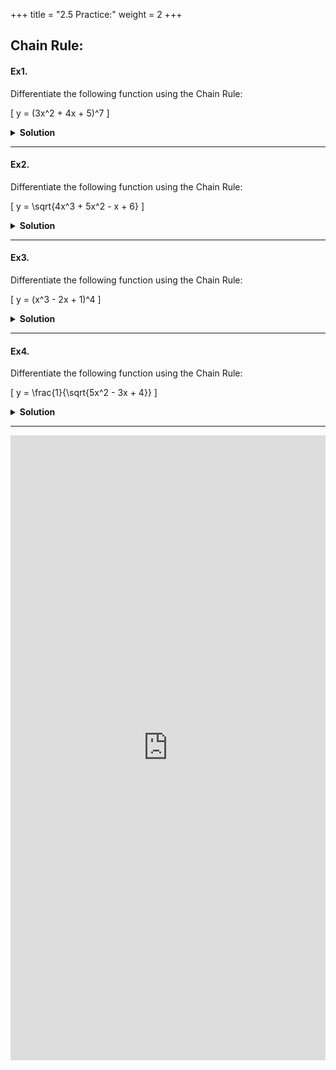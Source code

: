 +++
title = "2.5 Practice:"
weight = 2
+++

## Chain Rule:

#### Ex1. 

Differentiate the following function using the Chain Rule:

\[
y = (3x^2 + 4x + 5)^7
\]

<details>
  <summary>
    <strong id="solution-title">Solution</strong>
  </summary>

**Solution:**

1. Identify the outer and inner functions:
   - Outer function: \( u(v) = v^7 \), where \( v = 3x^2 + 4x + 5 \).
   - Inner function: \( v(x) = 3x^2 + 4x + 5 \).

2. Differentiate the outer function with respect to \( v \):
   \[
   \frac{du}{dv} = 7v^6
   \]

3. Differentiate the inner function with respect to \( x \):
   \[
   \frac{dv}{dx} = 6x + 4
   \]

4. Multiply the derivatives:
   \[
   \frac{dy}{dx} = 7(3x^2 + 4x + 5)^6 \cdot (6x + 4)
   \]

Thus, the derivative is:

\[
\frac{dy}{dx} = 7(3x^2 + 4x + 5)^6 (6x + 4)
\]

</details>

---

#### Ex2. 

Differentiate the following function using the Chain Rule:

\[
y = \sqrt{4x^3 + 5x^2 - x + 6}
\]

<details>
  <summary>
    <strong id="solution-title">Solution</strong>
  </summary>

**Solution:**

1. Rewrite the function as a power:
   \[
   y = (4x^3 + 5x^2 - x + 6)^{\frac{1}{2}}
   \]

2. Identify the outer and inner functions:
   - Outer function: \( u(v) = v^{\frac{1}{2}} \), where \( v = 4x^3 + 5x^2 - x + 6 \).
   - Inner function: \( v(x) = 4x^3 + 5x^2 - x + 6 \).

3. Differentiate the outer function with respect to \( v \):
   \[
   \frac{du}{dv} = \frac{1}{2}v^{-\frac{1}{2}}
   \]

4. Differentiate the inner function with respect to \( x \):
   \[
   \frac{dv}{dx} = 12x^2 + 10x - 1
   \]

5. Multiply the derivatives:
   \[
   \frac{dy}{dx} = \frac{1}{2}(4x^3 + 5x^2 - x + 6)^{-\frac{1}{2}} \cdot (12x^2 + 10x - 1)
   \]

Thus, the derivative is:

\[
\frac{dy}{dx} = \frac{1}{2}(4x^3 + 5x^2 - x + 6)^{-\frac{1}{2}} (12x^2 + 10x - 1)
\]

</details>

---

#### Ex3.

Differentiate the following function using the Chain Rule:

\[
y = (x^3 - 2x + 1)^4
\]

<details>
  <summary>
    <strong id="solution-title">Solution</strong>
  </summary>

**Solution:**

1. Identify the outer and inner functions:
   - Outer function: \( u(v) = v^4 \), where \( v = x^3 - 2x + 1 \).
   - Inner function: \( v(x) = x^3 - 2x + 1 \).

2. Differentiate the outer function with respect to \( v \):
   \[
   \frac{du}{dv} = 4v^3
   \]

3. Differentiate the inner function with respect to \( x \):
   \[
   \frac{dv}{dx} = 3x^2 - 2
   \]

4. Multiply the derivatives:
   \[
   \frac{dy}{dx} = 4(x^3 - 2x + 1)^3 \cdot (3x^2 - 2)
   \]

Thus, the derivative is:

\[
\frac{dy}{dx} = 4(x^3 - 2x + 1)^3 (3x^2 - 2)
\]

</details>

---

#### Ex4.

Differentiate the following function using the Chain Rule:

\[
y = \frac{1}{\sqrt{5x^2 - 3x + 4}}
\]

<details>
  <summary>
    <strong id="solution-title">Solution</strong>
  </summary>

**Solution:**

1. Rewrite the function as a power:
   \[
   y = (5x^2 - 3x + 4)^{-\frac{1}{2}}
   \]

2. Identify the outer and inner functions:
   - Outer function: \( u(v) = v^{-\frac{1}{2}} \), where \( v = 5x^2 - 3x + 4 \).
   - Inner function: \( v(x) = 5x^2 - 3x + 4 \).

3. Differentiate the outer function with respect to \( v \):
   \[
   \frac{du}{dv} = -\frac{1}{2}v^{-\frac{3}{2}}
   \]

4. Differentiate the inner function with respect to \( x \):
   \[
   \frac{dv}{dx} = 10x - 3
   \]

5. Multiply the derivatives:
   \[
   \frac{dy}{dx} = -\frac{1}{2}(5x^2 - 3x + 4)^{-\frac{3}{2}} \cdot (10x - 3)
   \]

Thus, the derivative is:

\[
\frac{dy}{dx} = -\frac{1}{2}(5x^2 - 3x + 4)^{-\frac{3}{2}} (10x - 3)
\]

</details>

---


<iframe src="https://script.google.com/macros/s/AKfycbywwJperMbdU4IYLSn7M4wUDEgzU1Ph7c5bHo8j-_RFXgOb0b6IaE_cLnZ-86nGAjuO7Q/exec" width="100%" height="1000px" frameborder="0" marginheight="0" marginwidth="0">Loading...</iframe>

